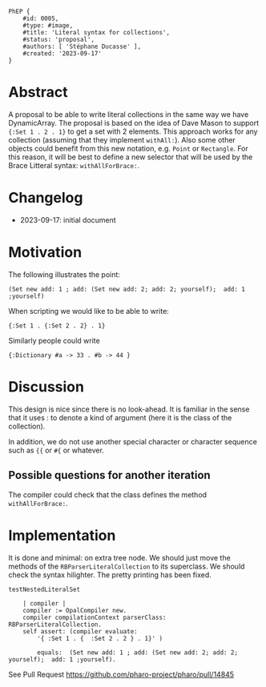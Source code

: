 ```
PhEP {
	#id: 0005,
	#type: #image,
	#title: 'Literal syntax for collections',
	#status: 'proposal',
	#authors: [ 'Stéphane Ducasse' ],
	#created: '2023-09-17'
}
```

# Abstract 

A proposal to be able to write literal collections in the same way we have DynamicArray.
The proposal is based on the idea of Dave Mason to support `{:Set 1 . 2 . 1}` to get a set with 2 elements. This approach works for any collection (assuming that they implement `withAll:`). Also some other objects could benefit from this new notation, e.g. `Point` or `Rectangle`. For this reason, it will be best to define a new selector that will be used by the Brace Litteral syntax: `withAllForBrace:`.

# Changelog

- 2023-09-17: initial document

# Motivation

The following illustrates the point: 

```
(Set new add: 1 ; add: (Set new add: 2; add: 2; yourself);  add: 1 ;yourself)
```

When scripting we would like to be able to write:

```
{:Set 1 . {:Set 2 . 2} . 1}
```

Similarly people could write

```
{:Dictionary #a -> 33 . #b -> 44 }
```

# Discussion

This design is nice since there is no look-ahead. It is familiar in the sense that it uses : to denote a kind of argument (here it is the class of the collection).

In addition, we do not use another special character or character sequence such as `{{` or `#{` or whatever.

## Possible questions for another iteration

The compiler could check that the class defines the method `withAllForBrace:`.

# Implementation 

It is done and minimal: on extra tree node. We should just move the methods of the `RBParserLiteralCollection` to its superclass. We should check the syntax hilighter. The pretty printing has been fixed.

```
testNestedLiteralSet

	| compiler |
	compiler := OpalCompiler new.
	compiler compilationContext parserClass: RBParserLiteralCollection. 
	self assert: (compiler evaluate: 
		'{ :Set 1 . {  :Set 2 . 2 } . 1}' )
		
		equals:  (Set new add: 1 ; add: (Set new add: 2; add: 2; yourself);  add: 1 ;yourself).
```

See Pull Request https://github.com/pharo-project/pharo/pull/14845
